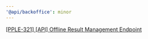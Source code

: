 ```yaml
---
'@api/backoffice': minor
---
```


[[PPLE-321] [API] Offline Result Management Endpoint](https://linear.app/snts/issue/PPLE-321/api-offline-result-management-endpoint)
